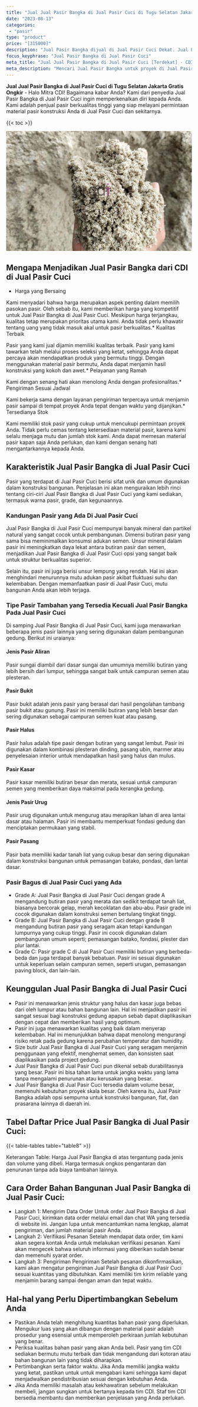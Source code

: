 ```yaml
---
title: "Jual Jual Pasir Bangka di Jual Pasir Cuci di Tugu Selatan Jakarta Gratis Ongkir"
date: "2023-08-13"
categories:
 - "pasir"
type: "product"
price: "[315000]"
description: "Jual Pasir Bangka dijual di Jual Pasir Cuci Dekat. Jual Pasir Bangka ini sering digunakan dalam proyek konstruksi sebagai material adukan yang terpilih dan bersih. Kontak kami untuk mendapatkan informasi lebih lanjut."
focus_keyphrase: "Jual Pasir Bangka di Jual Pasir Cuci"
meta_title: "Jual Jual Pasir Bangka di Jual Pasir Cuci [Terdekat] - CDI"
meta_description: "Mencari Jual Pasir Bangka untuk proyek di Jual Pasir Cuci? Kami memiliki Jual Pasir Bangka berkualitas untuk bahan campuran. Raih penawaran terbaik sekarang."
---
```


**Jual Jual Pasir Bangka di Jual Pasir Cuci di Tugu Selatan Jakarta Gratis Ongkir** - Halo Mitra CDI! Bagaimana kabar Anda? Kami dari penyedia Jual Pasir Bangka di Jual Pasir Cuci ingin memperkenalkan diri kepada Anda. Kami adalah penjual pasir berkualitas tinggi yang siap melayani permintaan material pasir konstruksi Anda di Jual Pasir Cuci dan sekitarnya.

{{< toc >}}

![Jual Jual Pasir Bangka di Jual Pasir Cuci di Tugu Selatan Jakarta Gratis Ongkir](/images/pasir/pasir-bangunan-21.jpg)

## Mengapa Menjadikan Jual Pasir Bangka dari CDI di Jual Pasir Cuci

*   Harga yang Bersaing

Kami menyadari bahwa harga merupakan aspek penting dalam memilih pasokan pasir. Oleh sebab itu, kami memberikan harga yang kompetitif untuk Jual Pasir Bangka di Jual Pasir Cuci. Meskipun harga terjangkau, kualitas tetap merupakan prioritas utama kami. Anda tidak perlu khawatir tentang uang yang tidak masuk akal untuk pasir berkualitas.*   Kualitas Terbaik

Pasir yang kami jual dijamin memiliki kualitas terbaik. Pasir yang kami tawarkan telah melalui proses seleksi yang ketat, sehingga Anda dapat percaya akan mendapatkan produk yang bermutu tinggi. Dengan menggunakan material pasir bermutu, Anda dapat menjamin hasil konstruksi yang kokoh dan awet.*   Pelayanan yang Ramah

Kami dengan senang hati akan menolong Anda dengan profesionalitas.*   Pengiriman Sesuai Jadwal

Kami bekerja sama dengan layanan pengiriman terpercaya untuk menjamin pasir sampai di tempat proyek Anda tepat dengan waktu yang dijanjikan.*   Tersedianya Stok

Kami memiliki stok pasir yang cukup untuk mencukupi permintaan proyek Anda. Tidak perlu cemas tentang ketersediaan material pasir, karena kami selalu menjaga mutu dan jumlah stok kami. Anda dapat memesan material pasir kapan saja Anda perlukan, dan kami dengan senang hati mengantarkannya kepada Anda. 

## Karakteristik Jual Pasir Bangka di Jual Pasir Cuci

Pasir yang terdapat di Jual Pasir Cuci berisi sifat unik dan umum digunakan dalam konstruksi bangunan. Penjelasan ini akan menguraikan lebih rinci tentang ciri-ciri Jual Pasir Bangka di Jual Pasir Cuci yang kami sediakan, termasuk warna pasir, grade, dan kegunaannya.

### Kandungan Pasir yang Ada Di Jual Pasir Cuci

Jual Pasir Bangka di Jual Pasir Cuci mempunyai banyak mineral dan partikel natural yang sangat cocok untuk pembangunan. Dimensi butiran pasir yang sama bisa meminimalkan konsumsi adukan semen. Unsur mineral dalam pasir ini meningkatkan daya lekat antara butiran pasir dan semen, menjadikan Jual Pasir Bangka di Jual Pasir Cuci opsi yang sangat baik untuk struktur berkualitas superior.

Selain itu, pasir ini juga berisi unsur lempung yang rendah. Hal ini akan menghindari menurunnya mutu adukan pasir akibat fluktuasi suhu dan kelembaban. Dengan memanfaatkan pasir di Jual Pasir Cuci, mutu bangunan Anda akan lebih terjaga.

### Tipe Pasir Tambahan yang Tersedia Kecuali Jual Pasir Bangka Pada Jual Pasir Cuci

Di samping Jual Pasir Bangka di Jual Pasir Cuci, kami juga menawarkan beberapa jenis pasir lainnya yang sering digunakan dalam pembangunan gedung. Berikut ini uraianya:

#### Jenis Pasir Aliran

Pasir sungai diambil dari dasar sungai dan umumnya memiliki butiran yang lebih bersih dari lumpur, sehingga sangat baik untuk campuran semen atau plesteran.

#### Pasir Bukit

Pasir bukit adalah jenis pasir yang berasal dari hasil pengolahan tambang pasir bukit atau gunung. Pasir ini memiliki butiran yang lebih besar dan sering digunakan sebagai campuran semen kuat atau pasang.

#### Pasir Halus

Pasir halus adalah tipe pasir dengan butiran yang sangat lembut. Pasir ini digunakan dalam kombinasi plesteran dinding, pasang ubin, marmer atau penyelesaian interior untuk mendapatkan hasil yang halus dan mulus.

#### Pasir Kasar

Pasir kasar memiliki butiran besar dan merata, sesuai untuk campuran semen yang memberikan daya maksimal pada kerangka gedung.

#### Jenis Pasir Urug

Pasir urug digunakan untuk mengurug atau merapikan lahan di area lantai dasar atau halaman. Pasir ini membantu memperkuat fondasi gedung dan menciptakan permukaan yang stabil.

#### Pasir Pasang

Pasir bata memiliki kadar tanah liat yang cukup besar dan sering digunakan dalam konstruksi bangunan untuk pemasangan batako, pondasi, dan lantai dasar.

### Pasir Bagus di Jual Pasir Cuci yang Ada

*   Grade A: Jual Pasir Bangka di Jual Pasir Cuci dengan grade A mengandung butiran pasir yang merata dan sedikit terdapat tanah liat, biasanya bercorak gelap, merah kecoklatan dan abu-abu. Pasir grade ini cocok digunakan dalam konstruksi semen bertulang tingkat tinggi.
*   Grade B: Jual Pasir Bangka di Jual Pasir Cuci dengan grade B mengandung butiran pasir yang seragam akan tetapi kandungan lumpurnya yang cukup tinggi. Pasir ini cocok digunakan dalam pembangunan umum seperti; pemasangan batako, fondasi, plester dan plur lantai.
*   Grade C: Pasir grade C di Jual Pasir Cuci memiliki butiran yang berbeda-beda dan juga terdapat banyak bebatuan. Pasir ini sesuai digunakan untuk keperluan selain campuran semen, seperti urugan, pemasangan paving block, dan lain-lain.

## Keunggulan Jual Pasir Bangka di Jual Pasir Cuci

*   Pasir ini menawarkan jenis struktur yang halus dan kasar juga bebas dari oleh lumpur atau bahan bangunan lain. Hal ini menjadikan pasir ini sangat sesuai bagi konstruksi gedung apapun sebab dapat diaplikasikan dengan cepat dan memberikan hasil yang optimum.
*   Pasir ini juga menawarkan kualitas yang baik dalam menyerap kelembaban. Hal ini menunjukkan bahwa dapat menolong mengurangi risiko retak pada gedung karena perubahan temperatur dan humidity.
*   Size butir Jual Pasir Bangka di Jual Pasir Cuci yang seragam menjamin penggunaan yang efektif, menghemat semen, dan konsisten saat diaplikasikan pada project gedung.
*   Jual Pasir Bangka di Jual Pasir Cuci pun dikenal sebab durabilitasnya yang besar. Pasir ini bisa tahan lama untuk jangka waktu yang lama tanpa mengalami penurunan atau kerusakan yang besar.
*   Jual Pasir Bangka di Jual Pasir Cuci tersedia dalam volume besar, memenuhi kebutuhan proyek skala besar. Oleh karena itu, Jual Pasir Bangka adalah opsi sempurna untuk konstruksi bangunan, flat, dan prasarana lainnya di daerah ini.

## Tabel Daftar Price Jual Pasir Bangka di Jual Pasir Cuci:

{{< table-tables table="table8" >}}

Keterangan Table: Harga Jual Pasir Bangka di atas tergantung pada jenis dan volume yang dibeli. Harga termasuk ongkos pengantaran dan penurunan tanpa ada biaya tambahan lainnya.

## Cara Order Bahan Bangunan Jual Pasir Bangka di Jual Pasir Cuci:

*   Langkah 1: Mengirim Data Order
Untuk order Jual Pasir Bangka di Jual Pasir Cuci, kirimkan data order melalui email dan chat WA yang tersedia di website ini. Jangan lupa untuk mencantumkan nama lengkap, alamat pengiriman, dan jumlah material pasir Anda.
*   Langkah 2: Verifikasi Pesanan
Setelah mendapat data order, tim kami akan segera kontak Anda untuk melakukan verifikasi pesanan. Kami akan mengecek bahwa seluruh informasi yang diberikan sudah benar dan memenuhi syarat order.
*   Langkah 3: Pengiriman Pengiriman
Setelah pesanan dikonfirmasikan, kami akan mengatur pengiriman Jual Pasir Bangka di Jual Pasir Cuci sesuai kuantitas yang dibutuhkan. Kami memiliki tim kirim reliable yang menjamin barang sampai dengan aman dan tepat waktu.

## Hal-hal yang Perlu Dipertimbangkan Sebelum Anda

*   Pastikan Anda telah menghitung kuantitas bahan pasir yang diperlukan. Mengukur luas yang akan dibangun dengan material pasir adalah prosedur yang esensial untuk memperoleh perkiraan jumlah kebutuhan yang benar.
*   Periksa kualitas bahan pasir yang akan Anda beli. Pasir yang tim CDI sediakan bermutu mutu terbaik dan tidak mengandung dari kotoran atau bahan bangunan lain yang tidak diharapkan.
*   Pertimbangkan serta faktor waktu. Jika Anda memiliki jangka waktu yang ketat, pastikan untuk untuk mengabari kami sehingga kami dapat menjadwalkan pendistribusian sesuai dengan kebutuhan Anda.
*   Jika Anda memiliki masalah atau kekhawatiran sebelum melakukan membeli, jangan sungkan untuk bertanya kepada tim CDI. Staf tim CDI bersedia membantu dan memberikan penjelasan yang Anda perlukan.
